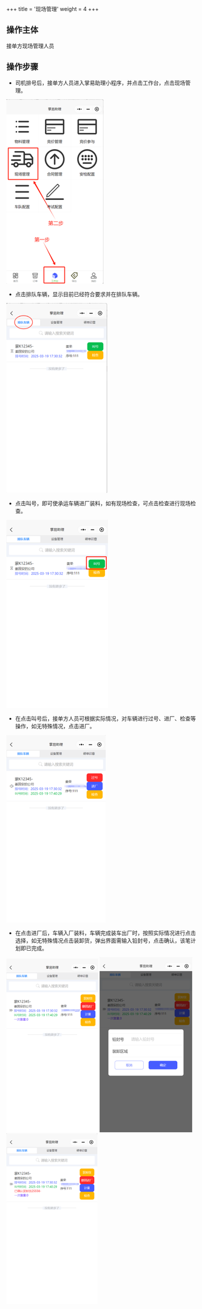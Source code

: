 +++
title = '现场管理'
weight = 4
+++

## 操作主体

接单方现场管理人员

## 操作步骤

* 司机排号后，接单方人员进入掌易助理小程序，并点击工作台，点击现场管理。


![](assets/20250320_112844_image.png)

* 点击排队车辆，显示目前已经符合要求并在排队车辆。


![](assets/20250320_112851_image.png)

* 点击叫号，即可使承运车辆进厂装料，如有现场检查，可点击检查进行现场检查。


![](assets/20250320_112901_image.png)

* 在点击叫号后，接单方人员可根据实际情况，对车辆进行过号、进厂、检查等操作，如无特殊情况，点击进厂。


![](assets/20250320_112909_image.png)

* 在点击进厂后，车辆入厂装料，车辆完成装车出厂时，按照实际情况进行点击选择，如无特殊情况点击装卸货，弹出界面需输入铅封号，点击确认，该笔计划即已完成。


![](assets/20250320_112916_image.png)
![](assets/20250320_112926_image.png)
![](assets/20250320_112934_image.png)
